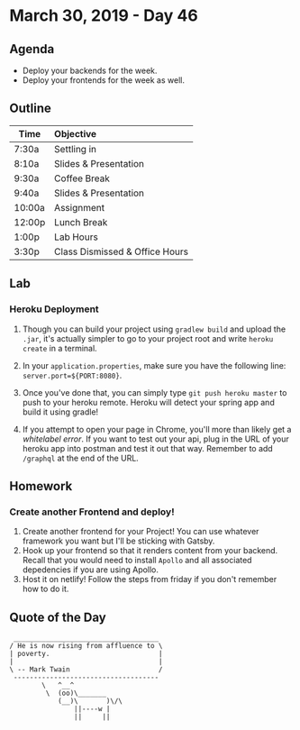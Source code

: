 # March 30, 2019 - Day 46


## Agenda

- Deploy your backends for the week. 
- Deploy your frontends for the week as well. 

## Outline

| Time   | Objective                        |
| -------|:---------------------------------|
| 7:30a  | Settling in                      |
| 8:10a  | Slides & Presentation            |
| 9:30a  | Coffee Break                     |
| 9:40a  | Slides & Presentation            |
| 10:00a | Assignment                       |
| 12:00p | Lunch Break                      |
| 1:00p  | Lab Hours                        |
| 3:30p  | Class Dismissed & Office Hours   |

## Lab

### Heroku Deployment

1. Though you can build your project using `gradlew build` and upload the `.jar`, it's actually simpler to go to your project root and write `heroku create` in a terminal. 

2. In your `application.properties`, make sure you have the following line: `server.port=${PORT:8080}`.

3. Once you've done that, you can simply type `git push heroku master` to push to your heroku remote. Heroku will detect your spring app and build it using gradle! 

4. If you attempt to open your page in Chrome, you'll more than likely get a *whitelabel error*. If you want to test out your api, plug in the URL of your heroku app into postman and test it out that way. Remember to add `/graphql` at the end of the URL. 

## Homework

### Create another Frontend and deploy! 

1. Create another frontend for your Project! You can use whatever framework you want but I'll be sticking with Gatsby. 
2. Hook up your frontend so that it renders content from your backend. Recall that you would need to install `Apollo` and all associated depedencies if you are using Apollo. 
3. Host it on netlify! Follow the steps from friday if you don't remember how to do it. 

## Quote of the Day 
```
 ____________________________________
/ He is now rising from affluence to \
| poverty.                           |
|                                    |
\ -- Mark Twain                      /
 ------------------------------------
        \   ^__^
         \  (oo)\_______
            (__)\       )\/\
                ||----w |
                ||     ||

```